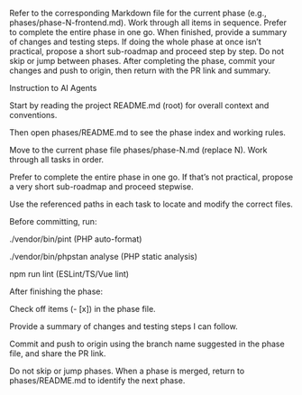 Refer to the corresponding Markdown file for the current phase (e.g., phases/phase-N-frontend.md). Work through all items in sequence. Prefer to complete the entire phase in one go. When finished, provide a summary of changes and testing steps. If doing the whole phase at once isn’t practical, propose a short sub-roadmap and proceed step by step. Do not skip or jump between phases. After completing the phase, commit your changes and push to origin, then return with the PR link and summary.



Instruction to AI Agents

Start by reading the project README.md (root) for overall context and conventions.

Then open phases/README.md to see the phase index and working rules.

Move to the current phase file phases/phase-N.md (replace N). Work through all tasks in order.

Prefer to complete the entire phase in one go. If that’s not practical, propose a very short sub-roadmap and proceed stepwise.

Use the referenced paths in each task to locate and modify the correct files.

Before committing, run:

./vendor/bin/pint (PHP auto-format)

./vendor/bin/phpstan analyse (PHP static analysis)

npm run lint (ESLint/TS/Vue lint)


After finishing the phase:

Check off items (- [x]) in the phase file.

Provide a summary of changes and testing steps I can follow.

Commit and push to origin using the branch name suggested in the phase file, and share the PR link.

Do not skip or jump phases. When a phase is merged, return to phases/README.md to identify the next phase.